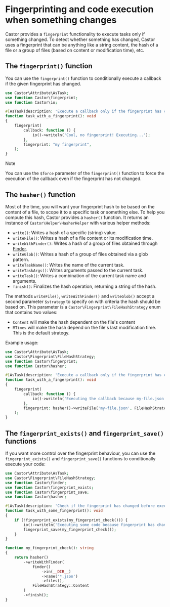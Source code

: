 # Fingerprinting and code execution when something changes

Castor provides a `fingerprint` functionality to execute tasks only if something
changed. To detect whether something has changed, Castor uses a fingerprint that
can be anything like a string content, the hash of a file or a group of files
(based on content or modification time), etc.

## The `fingerprint()` function

You can use the `fingerprint()` function to conditionally execute a callback if
the given fingerprint has changed.

```php
use Castor\Attribute\AsTask;
use function Castor\fingerprint;
use function Castor\io;

#[AsTask(description: 'Execute a callback only if the fingerprint has changed')]
function task_with_a_fingerprint(): void
{
    fingerprint(
        callback: function () {
            io()->writeln('Cool, no fingerprint! Executing...');
        },
        fingerprint: "my fingerprint",
    );
}
```

> [!NOTE]
> You can use the `$force` parameter of the `fingerprint()` function to force
> the execution of the callback even if the fingerprint has not changed.

## The `hasher()` function

Most of the time, you will want your fingerprint hash to be based on the content
of a file, to scope it to a specific task or something else. To help you compute
this hash, Castor provides a `hasher()` function. It returns an instance of
`Castor\Helper\HasherHelper` with various helper methods:

- `write()`: Writes a hash of a specific (string) value.
- `writeFile()`: Writes a hash of a file content or its modification time.
- `writeWithFinder()`: Writes a hash of a group of files obtained through
[Finder](filesystem.md#the-finder-function).
- `writeGlob()`: Writes a hash of a group of files obtained via a glob pattern.
- `writeTaskName()`: Writes the name of the current task.
- `writeTaskArgs()`: Writes arguments passed to the current task.
- `writeTask()`: Writes a combination of the current task name and arguments.
- `finish()`: Finalizes the hash operation, returning a string of the hash.

The methods `writeFile()`, `writeWithFinder()` and `writeGlob()` accept a second
parameter `$strategy` to specify on with criteria the hash should be based on.
This parameter is a `Castor\Fingerprint\FileHashStrategy` enum that contains two
values:

- `Content` will make the hash dependent on the file's content
- `MTimes` will make the hash depend on the file's last modification time. This
is the default strategy.

Example usage:

```php
use Castor\Attribute\AsTask;
use Castor\Fingerprint\FileHashStrategy;
use function Castor\fingerprint;
use function Castor\hasher;

#[AsTask(description: 'Execute a callback only if the fingerprint has changed')]
function task_with_a_fingerprint(): void
{
    fingerprint(
        callback: function () {
            io()->writeln('Executing the callback because my-file.json has changed.');
        },
        fingerprint: hasher()->writeFile('my-file.json', FileHashStrategy::Content)->finish(),
    );
}
```

## The `fingerprint_exists()` and `fingerprint_save()` functions

If you want more control over the fingerprint behaviour, you can use the
`fingerprint_exists()` and `fingerprint_save()` functions to conditionally
execute your code:

```php
use Castor\Attribute\AsTask;
use Castor\Fingerprint\FileHashStrategy;
use function Castor\finder;
use function Castor\fingerprint_exists;
use function Castor\fingerprint_save;
use function Castor\hasher;

#[AsTask(description: 'Check if the fingerprint has changed before executing some code')]
function task_with_some_fingerprint(): void
{
    if (!fingerprint_exists(my_fingerprint_check())) {
        io()->writeln('Executing some code because fingerprint has changed.');
        fingerprint_save(my_fingerprint_check());
    }
}

function my_fingerprint_check(): string
{
    return hasher()
        ->writeWithFinder(
            finder()
                ->in(__DIR__)
                ->name('*.json')
                ->files(),
            FileHashStrategy::Content
        )
        ->finish();
}
```
